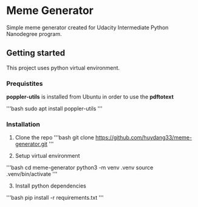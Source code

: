 # Meme Generator
Simple meme generator created for Udacity Intermediate Python Nanodegree program.

## Getting started

This project uses python virtual environment.

### Prequistites

**poppler-utils** is installed from Ubuntu in order to use the **pdftotext**

'''bash
sudo apt install poppler-utils
'''

### Installation 

1. Clone the repo
'''bash
git clone https://github.com/huydang33/meme-generator.git
'''

2. Setup virtual environment

'''bash
cd meme-generator
python3 -m venv .venv
source .venv/bin/activate
'''

3. Install python dependencies

'''bash
pip install -r requirements.txt
'''

